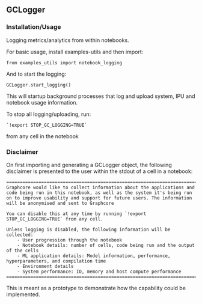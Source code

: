 ## GCLogger

### Installation/Usage
Logging metrics/analytics from within notebooks.

For basic usage, install examples-utils and then import:
```
from examples_utils import notebook_logging
```

And to start the logging:
```
GCLogger.start_logging()
```

This will startup background processes that log and upload system, IPU and notebook usage information.

To stop all logging/uploading, run:
```
`!export STOP_GC_LOGGING=TRUE`
```
from any cell in the notebook

### Disclaimer

On first importing and generating a GCLogger object, the following disclaimer is presented to the user within the stdout of a cell in a notebook:
```
============================================================================================================================================
Graphcore would like to collect information about the applications and code being run in this notebook, as well as the system it's being run 
on to improve usability and support for future users. The information will be anonymised and sent to Graphcore 

You can disable this at any time by running `!export STOP_GC_LOGGING=TRUE` from any cell.

Unless logging is disabled, the following information will be collected:
	- User progression through the notebook
	- Notebook details: number of cells, code being run and the output of the cells
	- ML application details: Model information, performance, hyperparameters, and compilation time
	- Environment details
	- System performance: IO, memory and host compute performance
=============================================================================================================================================
```

This is meant as a prototype to demonstrate how the capability could be implemented.
